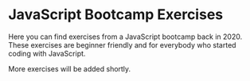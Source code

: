 # JavaScript Bootcamp Exercises

Here you can find exercises from a JavaScript bootcamp back in 2020. These exercises are beginner friendly and for everybody who started coding with JavaScript.

More exercises will be added shortly.
